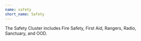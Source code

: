 ```yaml
---
name: safety
short_name: Safety
---
```


The Safety Cluster includes Fire Safety, First Aid, Rangers, Radio, Sanctuary, and OOD.
